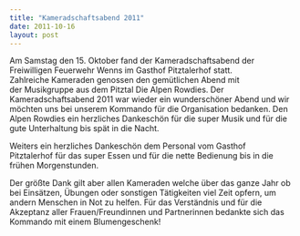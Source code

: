 ```yaml
---
title: "Kameradschaftsabend 2011"
date: 2011-10-16
layout: post
---
```


Am Samstag den 15. Oktober fand der Kameradschaftsabend der Freiwilligen Feuerwehr Wenns im Gasthof Pitztalerhof statt. Zahlreiche Kameraden genossen den gemütlichen Abend mit der Musikgruppe aus dem Pitztal Die Alpen Rowdies. Der Kameradschaftsabend 2011 war wieder ein wunderschöner Abend und wir möchten uns bei unserem Kommando für die Organisation bedanken. Den Alpen Rowdies ein herzliches Dankeschön für die super Musik und für die gute Unterhaltung bis spät in die Nacht.


Weiters ein herzliches Dankeschön dem Personal vom Gasthof Pitztalerhof für das super Essen und für die nette Bedienung bis in die frühen Morgenstunden.

Der größte Dank gilt aber allen Kameraden welche über das ganze Jahr ob bei Einsätzen, Übungen oder sonstigen Tätigkeiten viel Zeit opfern, um andern Menschen in Not zu helfen. Für das Verständnis und für die Akzeptanz aller Frauen/Freundinnen und Partnerinnen bedankte sich das Kommando mit einem Blumengeschenk!